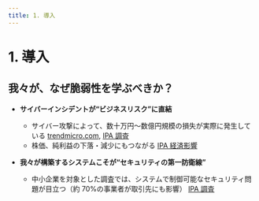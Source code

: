 ```yaml
---
title: 1. 導入
---
```


# 1. 導入

## 我々が、なぜ脆弱性を学ぶべきか？

- **サイバーインシデントが“ビジネスリスク”に直結**

  - サイバー攻撃によって、数十万円〜数億円規模の損失が実際に発生している
    [trendmicro.com](https://www.trendmicro.com/ja_jp/jp-security/24/h/breaking-securitynews-20240816-02.html?utm_source=chatgpt.com), [IPA 調査](https://www.ipa.go.jp/pressrelease/2024/press20250214.html?utm_source=chatgpt.com)
  - 株価、純利益の下落・減少にもつながる
    [IPA 経済影響](https://www.ipa.go.jp/security/economics/practice/practices/Practice101/?utm_source=chatgpt.com)

- **我々が構築するシステムこそが“セキュリティの第一防衛線”**

  - 中小企業を対象とした調査では、システムで制御可能なセキュリティ問題が目立つ（約 70%の事業者が取引先にも影響）
    [IPA 調査](https://www.ipa.go.jp/pressrelease/2024/press20250214.html)
